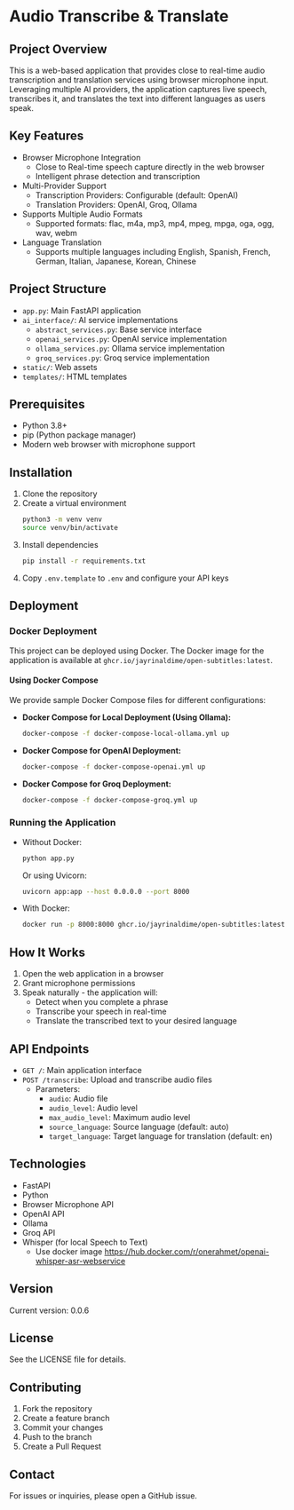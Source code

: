 # Audio Transcribe & Translate

## Project Overview
This is a web-based application that provides close to real-time audio transcription and translation services using browser microphone input. Leveraging multiple AI providers, the application captures live speech, transcribes it, and translates the text into different languages as users speak.

## Key Features
- Browser Microphone Integration
  - Close to Real-time speech capture directly in the web browser
  - Intelligent phrase detection and transcription
- Multi-Provider Support
  - Transcription Providers: Configurable (default: OpenAI)
  - Translation Providers: OpenAI, Groq, Ollama
- Supports Multiple Audio Formats
  - Supported formats: flac, m4a, mp3, mp4, mpeg, mpga, oga, ogg, wav, webm
- Language Translation
  - Supports multiple languages including English, Spanish, French, German, Italian, Japanese, Korean, Chinese

## Project Structure
- `app.py`: Main FastAPI application
- `ai_interface/`: AI service implementations
  - `abstract_services.py`: Base service interface
  - `openai_services.py`: OpenAI service implementation
  - `ollama_services.py`: Ollama service implementation
  - `groq_services.py`: Groq service implementation
- `static/`: Web assets
- `templates/`: HTML templates

## Prerequisites
- Python 3.8+
- pip (Python package manager)
- Modern web browser with microphone support

## Installation
1. Clone the repository
2. Create a virtual environment
   ```bash
   python3 -m venv venv
   source venv/bin/activate
   ```
3. Install dependencies
   ```bash
   pip install -r requirements.txt
   ```
4. Copy `.env.template` to `.env` and configure your API keys

## Deployment
### Docker Deployment
This project can be deployed using Docker. The Docker image for the application is available at `ghcr.io/jayrinaldime/open-subtitles:latest`.

#### Using Docker Compose
We provide sample Docker Compose files for different configurations:

- **Docker Compose for Local Deployment (Using Ollama):**
  ```bash
  docker-compose -f docker-compose-local-ollama.yml up
  ```

- **Docker Compose for OpenAI Deployment:**
  ```bash
  docker-compose -f docker-compose-openai.yml up
  ```

- **Docker Compose for Groq Deployment:**
  ```bash
  docker-compose -f docker-compose-groq.yml up
  ```

### Running the Application
- Without Docker:
  ```bash
  python app.py
  ```
  Or using Uvicorn:
  ```bash
  uvicorn app:app --host 0.0.0.0 --port 8000
  ```

- With Docker:
  ```bash
  docker run -p 8000:8000 ghcr.io/jayrinaldime/open-subtitles:latest
  ```

## How It Works
1. Open the web application in a browser
2. Grant microphone permissions
3. Speak naturally - the application will:
   - Detect when you complete a phrase
   - Transcribe your speech in real-time
   - Translate the transcribed text to your desired language

## API Endpoints
- `GET /`: Main application interface
- `POST /transcribe`: Upload and transcribe audio files
  - Parameters:
    - `audio`: Audio file
    - `audio_level`: Audio level
    - `max_audio_level`: Maximum audio level
    - `source_language`: Source language (default: auto)
    - `target_language`: Target language for translation (default: en)

## Technologies
- FastAPI
- Python
- Browser Microphone API
- OpenAI API
- Ollama
- Groq API
- Whisper (for local Speech to Text)
   - Use docker image https://hub.docker.com/r/onerahmet/openai-whisper-asr-webservice 

## Version
Current version: 0.0.6

## License
See the LICENSE file for details.

## Contributing
1. Fork the repository
2. Create a feature branch
3. Commit your changes
4. Push to the branch
5. Create a Pull Request

## Contact
For issues or inquiries, please open a GitHub issue.
